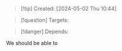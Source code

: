 
>[!tip] Created: [2024-05-02 Thu 10:44]

>[!question] Targets: 

>[!danger] Depends: 

We should be able to 